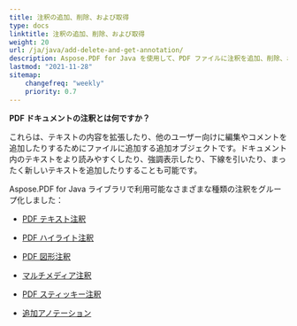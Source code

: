```yaml
---
title: 注釈の追加、削除、および取得
type: docs
linktitle: 注釈の追加、削除、および取得
weight: 20
url: /ja/java/add-delete-and-get-annotation/
description: Aspose.PDF for Java を使用して、PDF ファイルに注釈を追加、削除、および取得できます。タスクを解決するためのすべての注釈リストを確認してください。
lastmod: "2021-11-28"
sitemap:
    changefreq: "weekly"
    priority: 0.7
---
```


**PDF ドキュメントの注釈とは何ですか？**

これらは、テキストの内容を拡張したり、他のユーザー向けに編集やコメントを追加したりするためにファイルに追加する追加オブジェクトです。ドキュメント内のテキストをより読みやすくしたり、強調表示したり、下線を引いたり、まったく新しいテキストを追加したりすることも可能です。

Aspose.PDF for Java ライブラリで利用可能なさまざまな種類の注釈をグループ化しました：

- [PDF テキスト注釈](/pdf/ja/java/text-annotation/)
- [PDF ハイライト注釈](/pdf/ja/java/highlights-annotation/)
- [PDF 図形注釈](/pdf/ja/java/figures-annotation/)
- [マルチメディア注釈](/pdf/ja/java/multimedia-annotation/)

- [PDF スティッキー注釈](/pdf/ja/java/sticky-annotations/)
 - [追加アノテーション](/pdf/ja/java/extra-annotations/)